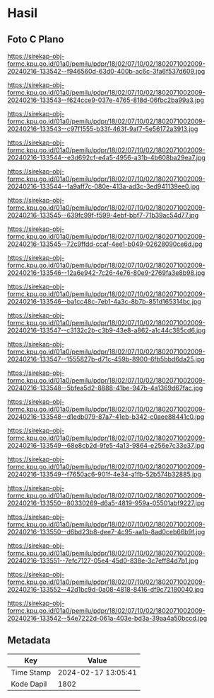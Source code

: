 # Hasil

## Foto C Plano

https://sirekap-obj-formc.kpu.go.id/01a0/pemilu/pdpr/18/02/07/10/02/1802071002009-20240216-133542--f946560d-63d0-400b-ac6c-3fa6f537d609.jpg

https://sirekap-obj-formc.kpu.go.id/01a0/pemilu/pdpr/18/02/07/10/02/1802071002009-20240216-133543--f624cce9-037e-4765-818d-06fbc2ba99a3.jpg

https://sirekap-obj-formc.kpu.go.id/01a0/pemilu/pdpr/18/02/07/10/02/1802071002009-20240216-133543--c97f1555-b33f-463f-9af7-5e56172a3913.jpg

https://sirekap-obj-formc.kpu.go.id/01a0/pemilu/pdpr/18/02/07/10/02/1802071002009-20240216-133544--e3d692cf-e4a5-4956-a31b-4b608ba29ea7.jpg

https://sirekap-obj-formc.kpu.go.id/01a0/pemilu/pdpr/18/02/07/10/02/1802071002009-20240216-133544--1a9aff7c-080e-413a-ad3c-3ed941139ee0.jpg

https://sirekap-obj-formc.kpu.go.id/01a0/pemilu/pdpr/18/02/07/10/02/1802071002009-20240216-133545--639fc99f-f599-4ebf-bbf7-71b39ac54d77.jpg

https://sirekap-obj-formc.kpu.go.id/01a0/pemilu/pdpr/18/02/07/10/02/1802071002009-20240216-133545--72c9ffdd-ccaf-4ee1-b049-02628090ce6d.jpg

https://sirekap-obj-formc.kpu.go.id/01a0/pemilu/pdpr/18/02/07/10/02/1802071002009-20240216-133546--12a6e942-7c26-4e76-80e9-2769fa3e8b98.jpg

https://sirekap-obj-formc.kpu.go.id/01a0/pemilu/pdpr/18/02/07/10/02/1802071002009-20240216-133546--ba1cc48c-7eb1-4a3c-8b7b-851d165314bc.jpg

https://sirekap-obj-formc.kpu.go.id/01a0/pemilu/pdpr/18/02/07/10/02/1802071002009-20240216-133547--c3132c2b-c3b9-43e8-a862-a1c44c385cd6.jpg

https://sirekap-obj-formc.kpu.go.id/01a0/pemilu/pdpr/18/02/07/10/02/1802071002009-20240216-133547--1555827b-d71c-459b-8900-6fb5bbd6da25.jpg

https://sirekap-obj-formc.kpu.go.id/01a0/pemilu/pdpr/18/02/07/10/02/1802071002009-20240216-133548--5bfea5d2-8888-41be-947b-4a1369d67fac.jpg

https://sirekap-obj-formc.kpu.go.id/01a0/pemilu/pdpr/18/02/07/10/02/1802071002009-20240216-133548--d1edb079-87a7-41eb-b342-c0aee88441c0.jpg

https://sirekap-obj-formc.kpu.go.id/01a0/pemilu/pdpr/18/02/07/10/02/1802071002009-20240216-133549--68e8cb2d-9fe5-4a13-9864-e256e7c33e37.jpg

https://sirekap-obj-formc.kpu.go.id/01a0/pemilu/pdpr/18/02/07/10/02/1802071002009-20240216-133549--f7650ac6-901f-4e34-a1fb-52b574b32885.jpg

https://sirekap-obj-formc.kpu.go.id/01a0/pemilu/pdpr/18/02/07/10/02/1802071002009-20240216-133550--80330269-d6a5-4819-959a-05501abf9227.jpg

https://sirekap-obj-formc.kpu.go.id/01a0/pemilu/pdpr/18/02/07/10/02/1802071002009-20240216-133550--d6bd23b8-dee7-4c95-aa1b-8ad0ceb66b9f.jpg

https://sirekap-obj-formc.kpu.go.id/01a0/pemilu/pdpr/18/02/07/10/02/1802071002009-20240216-133551--7efc7127-05e4-45d0-838e-3c7eff84d7b1.jpg

https://sirekap-obj-formc.kpu.go.id/01a0/pemilu/pdpr/18/02/07/10/02/1802071002009-20240216-133552--42d1bc9d-0a08-4818-8416-df9c72180040.jpg

https://sirekap-obj-formc.kpu.go.id/01a0/pemilu/pdpr/18/02/07/10/02/1802071002009-20240216-133542--54e7222d-061a-403e-bd3a-39aa4a50bccd.jpg


## Metadata

| Key        | Value               |
| ---------- | ------------------- |
| Time Stamp | 2024-02-17 13:05:41 |
| Kode Dapil | 1802                |



